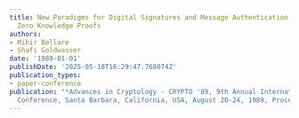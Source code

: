 ```yaml
---
title: New Paradigms for Digital Signatures and Message Authentication Based on Non-Interative
  Zero Knowledge Proofs
authors:
- Mihir Bellare
- Shafi Goldwasser
date: '1989-01-01'
publishDate: '2025-05-18T16:29:47.768074Z'
publication_types:
- paper-conference
publication: "*Advances in Cryptology - CRYPTO '89, 9th Annual International Cryptology
  Conference, Santa Barbara, California, USA, August 20-24, 1989, Proceedings*"
---
```

